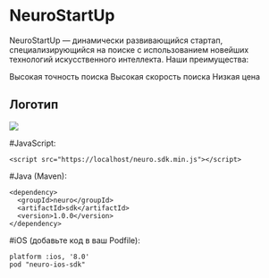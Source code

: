 # NeuroStartUp
NeuroStartUp — динамически развивающийся стартап, специализирующийся на поиске с использованием новейших технологий искусственного интеллекта. Наши преимущества:

Высокая точность поиска
Высокая скорость поиска
Низкая цена

## Логотип

![](https://github.com/Arctur1/task1/blob/main/img1.png)

#JavaScript:
```
<script src="https://localhost/neuro.sdk.min.js"></script>
```
#Java (Maven):

```
<dependency>
  <groupId>neuro</groupId>
  <artifactId>sdk</artifactId>
  <version>1.0.0</version>
</dependency>
```
#iOS (добавьте код в ваш Podfile):
```
platform :ios, '8.0'
pod "neuro-ios-sdk"
```
